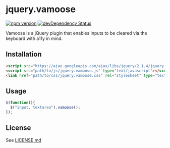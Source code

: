 # jquery.vamoose
[![npm version](https://badge.fury.io/js/jquery.vamoose.svg)](https://badge.fury.io/js/jquery.vamoose)
[![devDependency Status](https://david-dm.org/romeo-whiskey/jquery.vamoose/dev-status.svg)](https://david-dm.org/romeo-whiskey/jquery.vamoose#info=devDependencies)

Vamoose is a jQuery plugin that enables inputs to be cleared via the keyboard with a11y in mind.

## Installation
```html
<script src="https://ajax.googleapis.com/ajax/libs/jquery/2.1.4/jquery.min.js" type="text/javascript"></script>
<script src="path/to/js/jquery.vamoose.js" type="text/javascript"></script>
<link href="path/to/css/jquery.vamoose.css" rel="stylesheet" type="text/css" />
```

## Usage
```javascript
$(function(){
  $("input, textarea").vamoose();
});
```

## License
See [LICENSE.md](LICENSE.md)
